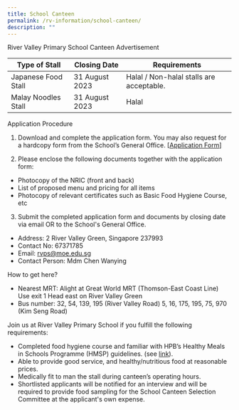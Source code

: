 ```yaml
---
title: School Canteen
permalink: /rv-information/school-canteen/
description: ""
---
```

River Valley Primary School Canteen Advertisement


| Type of Stall | Closing Date | Requirements |
| -------- | -------- | -------- |
| Japanese Food Stall | 31 August 2023 | Halal / Non-halal stalls are acceptable. |
| Malay Noodles Stall | 31 August 2023 | Halal |

Application Procedure
1. Download and complete the application form. You may also request for a hardcopy form from the School’s General Office.
[[Application Form]()]

2. Please enclose the following documents together with the application form:
* Photocopy of the NRIC (front and back)
* List of proposed menu and pricing for all items
* Photocopy of relevant certificates such as Basic Food Hygiene Course, etc

3. Submit the completed application form and documents by closing date via email OR to the School's General Office.

* Address: 2 River Valley Green, Singapore 237993
* Contact No: 67371785
* Email: rvps@moe.edu.sg 
* Contact Person: Mdm Chen Wanying 

How to get here?
* Nearest MRT: Alight at Great World MRT (Thomson-East Coast Line) Use exit 1 Head east on River Valley Green
* Bus number: 32, 54, 139, 195 (River Valley Road) 
5, 16, 175, 195, 75, 970 (Kim Seng Road)

Join us at River Valley Primary School if you fulfill the following requirements:
* Completed food hygiene course and familiar with HPB’s Healthy Meals in Schools Programme (HMSP) guidelines. (see [link](https://www.hpb.gov.sg/schools/school-programmes/healthy-meals-in-schools-programme)).
* Able to provide good service, and healthy/nutritious food at reasonable prices.
* Medically fit to man the stall during canteen’s operating hours.  
* Shortlisted applicants will be notified for an interview and will be required to provide food sampling for the School Canteen Selection Committee at the applicant's own expense.